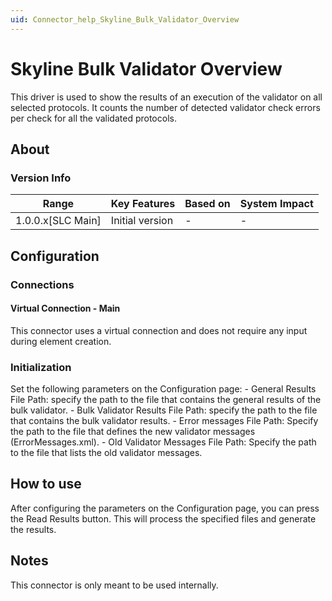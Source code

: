 ```yaml
---
uid: Connector_help_Skyline_Bulk_Validator_Overview
---
```


# Skyline Bulk Validator Overview

This driver is used to show the results of an execution of the validator on all selected protocols. It counts the number of detected validator check errors per check for all the validated protocols.

## About

### Version Info

| **Range**           | **Key Features** | **Based on** | **System Impact** |
|---------------------|------------------|--------------|-------------------|
| 1.0.0.x\[SLC Main\] | Initial version  | \-           | \-                |

## Configuration

### Connections

#### Virtual Connection - Main

This connector uses a virtual connection and does not require any input during element creation.

### Initialization

Set the following parameters on the Configuration page: - General Results File Path: specify the path to the file that contains the general results of the bulk validator. - Bulk Validator Results File Path: specify the path to the file that contains the bulk validator results. - Error messages File Path: Specify the path to the file that defines the new validator messages (ErrorMessages.xml). - Old Validator Messages File Path: Specify the path to the file that lists the old validator messages.

## How to use

After configuring the parameters on the Configuration page, you can press the Read Results button. This will process the specified files and generate the results.

## Notes

This connector is only meant to be used internally.
